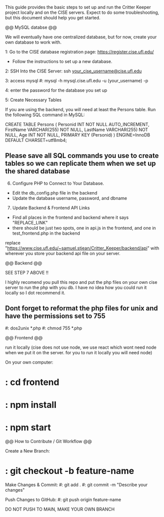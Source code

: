 This guide provides the basic steps to set up and run the Critter Keeper project locally and on the CISE servers. 
Expect to do some troubleshooting, but this document should help you get started. 

@@ MySQL databse @@

We will eventually have one centralized database, but for now, create your own database to work with.

1: Go to the CISE database registration page: https://register.cise.ufl.edu/
- Follow the instructions to set up a new database.

2: SSH Into the CISE Server: ssh your_cise_username@cise.ufl.edu

3: access mysql #: mysql -h mysql.cise.ufl.edu -u (your_username) -p

4: enter the password for the database you set up

5: Create Necessary Tables 

If you are using the backend, you will need at least the Persons table. Run the following SQL command in MySQL:

CREATE TABLE Persons (
    Personid INT NOT NULL AUTO_INCREMENT,
    FirstName VARCHAR(255) NOT NULL,
    LastName VARCHAR(255) NOT NULL,
    Age INT NOT NULL,
    PRIMARY KEY (Personid)
) ENGINE=InnoDB DEFAULT CHARSET=utf8mb4;

## Please save all SQL commands you use to create tables so we can replicate them when we set up the shared database ##

6) Configure PHP to Connect to Your Database.
- Edit the db_config.php file in the backend
- Update the database username, password, and dbname

7) Update Backend & Frontend API Links
- Find all places in the frontend and backend where it says "REPLACE_LINK"
- there should be just two spots, one in api.js in the frontend, and one in test_frontend.php in the backend

replace "https://www.cise.ufl.edu/~samuel.stjean/Critter_Keeper/backend/api" with wherever you store your backend api file on your server. 

@@ Backend @@

SEE STEP 7 ABOVE !!

I highly recomend you pull this repo and put the php files on your own cise server to run the php with you db. 
I have no idea how you could run it locally so I dot recommend it. 

## Dont forget to reformat the php files for unix and have the permissions set to 755 ##

#: dos2unix *.php 
#: chmod 755 *.php

@@ Frontend @@

run it locally
(cise does not use node, we use react which wont need node when we put it on the server. for you to run it locally you will need node)

On your own computer:
# : cd frontend
# : npm install
# : npm start

@@ How to Contribute / Git Workflow @@ 

Create a New Branch:
# : git checkout -b feature-name

Make Changes & Commit:
#: git add .
#: git commit -m "Describe your changes"

Push Changes to GitHub:
#: git push origin feature-name

DO NOT PUSH TO MAIN, MAKE YOUR OWN BRANCH
